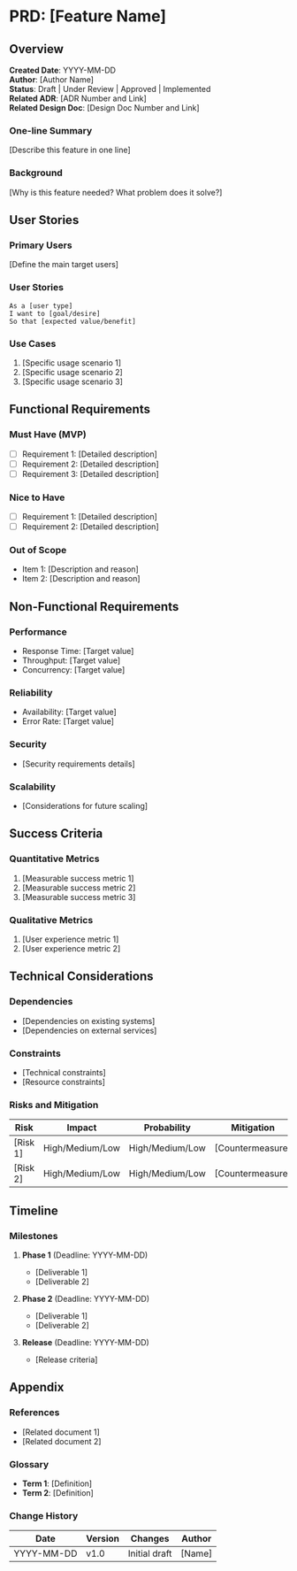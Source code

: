 # PRD: [Feature Name]

## Overview

**Created Date**: YYYY-MM-DD  
**Author**: [Author Name]  
**Status**: Draft | Under Review | Approved | Implemented  
**Related ADR**: [ADR Number and Link]  
**Related Design Doc**: [Design Doc Number and Link]  

### One-line Summary
[Describe this feature in one line]

### Background
[Why is this feature needed? What problem does it solve?]

## User Stories

### Primary Users
[Define the main target users]

### User Stories
```
As a [user type]
I want to [goal/desire]
So that [expected value/benefit]
```

### Use Cases
1. [Specific usage scenario 1]
2. [Specific usage scenario 2]
3. [Specific usage scenario 3]

## Functional Requirements

### Must Have (MVP)
- [ ] Requirement 1: [Detailed description]
- [ ] Requirement 2: [Detailed description]
- [ ] Requirement 3: [Detailed description]

### Nice to Have
- [ ] Requirement 1: [Detailed description]
- [ ] Requirement 2: [Detailed description]

### Out of Scope
- Item 1: [Description and reason]
- Item 2: [Description and reason]

## Non-Functional Requirements

### Performance
- Response Time: [Target value]
- Throughput: [Target value]
- Concurrency: [Target value]

### Reliability
- Availability: [Target value]
- Error Rate: [Target value]

### Security
- [Security requirements details]

### Scalability
- [Considerations for future scaling]

## Success Criteria

### Quantitative Metrics
1. [Measurable success metric 1]
2. [Measurable success metric 2]
3. [Measurable success metric 3]

### Qualitative Metrics
1. [User experience metric 1]
2. [User experience metric 2]

## Technical Considerations

### Dependencies
- [Dependencies on existing systems]
- [Dependencies on external services]

### Constraints
- [Technical constraints]
- [Resource constraints]

### Risks and Mitigation
| Risk | Impact | Probability | Mitigation |
|------|--------|-------------|------------|
| [Risk 1] | High/Medium/Low | High/Medium/Low | [Countermeasure] |
| [Risk 2] | High/Medium/Low | High/Medium/Low | [Countermeasure] |

## Timeline

### Milestones
1. **Phase 1** (Deadline: YYYY-MM-DD)
   - [Deliverable 1]
   - [Deliverable 2]

2. **Phase 2** (Deadline: YYYY-MM-DD)
   - [Deliverable 1]
   - [Deliverable 2]

3. **Release** (Deadline: YYYY-MM-DD)
   - [Release criteria]

## Appendix

### References
- [Related document 1]
- [Related document 2]

### Glossary
- **Term 1**: [Definition]
- **Term 2**: [Definition]

### Change History
| Date | Version | Changes | Author |
|------|---------|---------|--------|
| YYYY-MM-DD | v1.0 | Initial draft | [Name] |